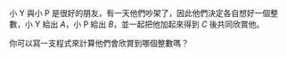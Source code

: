小 Y 與小 P 是很好的朋友，有一天他們吵架了，因此他們決定各自想好一個整數，小 Y 給出 $A$，小 P 給出 $B$，並一起把他加起來得到 $C$ 後共同欣賞他。

你可以寫一支程式來計算他們會欣賞到哪個整數嗎？
